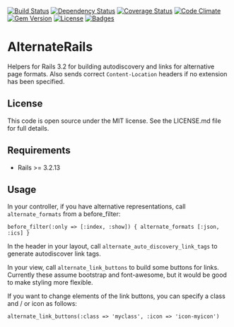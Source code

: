 [![Build Status](http://img.shields.io/travis/theodi/alternate-rails.svg)](https://travis-ci.org/theodi/alternate-rails)
[![Dependency Status](http://img.shields.io/gemnasium/theodi/alternate-rails.svg)](https://gemnasium.com/theodi/alternate-rails)
[![Coverage Status](http://img.shields.io/coveralls/theodi/alternate-rails.svg)](https://coveralls.io/r/theodi/alternate-rails)
[![Code Climate](http://img.shields.io/codeclimate/github/theodi/alternate-rails.svg)](https://codeclimate.com/github/theodi/alternate-rails)
[![Gem Version](http://img.shields.io/gem/v/alternate_rails.svg)](https://rubygems.org/gems/alternate_rails)
[![License](http://img.shields.io/:license-mit-blue.svg)](http://theodi.mit-license.org)
[![Badges](http://img.shields.io/:badges-7/7-ff6799.svg)](https://github.com/pikesley/badger)

# AlternateRails

Helpers for Rails 3.2 for building autodiscovery and links for alternative page formats. Also sends correct `Content-Location` headers if no extension has been specified.

## License

This code is open source under the MIT license. See the LICENSE.md file for
full details.

## Requirements

* Rails >= 3.2.13

## Usage

In your controller, if you have alternative representations, call ```alternate_formats```
from a before_filter:

```before_filter(:only => [:index, :show]) { alternate_formats [:json, :ics] }```

In the header in your layout, call `alternate_auto_discovery_link_tags` to generate
autodiscover link tags.

In your view, call `alternate_link_buttons` to build some buttons for links. Currently these
assume bootstrap and font-awesome, but it would be good to make styling more flexible.

If you want to change elements of the link buttons, you can specify a class and / or icon as follows:

  	alternate_link_buttons(:class => 'myclass', :icon => 'icon-myicon')
